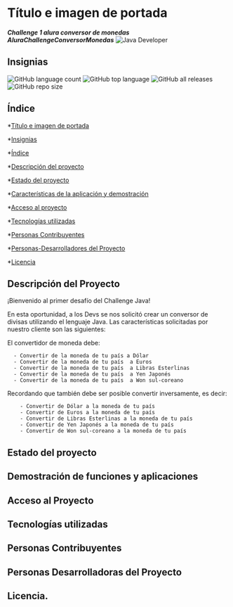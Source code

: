 # Título e imagen de portada
 ***Challenge 1 alura conversor de monedas***
 ***AluraChallengeConversorMonedas***
![Java Developer](https://github.com/leomj07/AluraChallengeConversorMonedas/assets/13156906/8615356c-c98b-46b0-9ea0-8fcb5f022f75)
## Insignias
![GitHub language count](https://img.shields.io/github/languages/count/leomj07/AluraChallengeConversorMonedas)
![GitHub top language](https://img.shields.io/github/languages/top/leomj07/AluraChallengeConversorMonedas)
![GitHub all releases](https://img.shields.io/github/downloads/leomj07/AluraChallengeConversorMonedas/total)
![GitHub repo size](https://img.shields.io/github/repo-size/leomj07/AluraChallengeConversorMonedas)
## Índice
*[Título e imagen de portada](#Título-e-imagen-de-portada)

*[Insignias](#insignias)

*[Índice](#índice)

*[Descripción del proyecto](#descripción-del-proyecto)

*[Estado del proyecto](#estado-del-proyecto)

*[Características de la aplicación y demostración](#Características-de-la-aplicación-y-demostración)

*[Acceso al proyecto](#acceso-proyecto)

*[Tecnologías utilizadas](#tecnologías-utilizadas)

*[Personas Contribuyentes](#personas-contribuyentes)

*[Personas-Desarrolladores del Proyecto](#personas-desarrolladores)

*[Licencia](#licencia)

## Descripción del Proyecto
¡Bienvenido al primer desafío del Challenge Java!

En esta oportunidad, a los Devs se nos solicitó crear un conversor de divisas utilizando el lenguaje Java.
Las características solicitadas por nuestro cliente son las siguientes:

El convertidor de moneda debe:

      - Convertir de la moneda de tu país a Dólar
      - Convertir de la moneda de tu país  a Euros
      - Convertir de la moneda de tu país  a Libras Esterlinas
      - Convertir de la moneda de tu país  a Yen Japonés
      - Convertir de la moneda de tu país  a Won sul-coreano
      
Recordando que también debe ser posible convertir inversamente, es decir:

        - Convertir de Dólar a la moneda de tu país
        - Convertir de Euros a la moneda de tu país
        - Convertir de Libras Esterlinas a la moneda de tu país
        - Convertir de Yen Japonés a la moneda de tu país
        - Convertir de Won sul-coreano a la moneda de tu país

## Estado del proyecto
## Demostración de funciones y aplicaciones
## Acceso al Proyecto
## Tecnologías utilizadas
## Personas Contribuyentes
## Personas Desarrolladoras del Proyecto
## Licencia.





